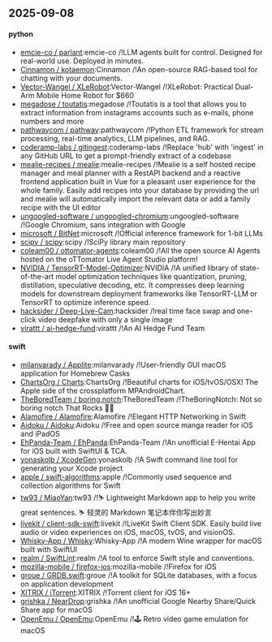 ## 2025-09-08

#### python
* [emcie-co / parlant](https://github.com/emcie-co/parlant):emcie-co /!LLM agents built for control. Designed for real-world use. Deployed in minutes.
* [Cinnamon / kotaemon](https://github.com/Cinnamon/kotaemon):Cinnamon /!An open-source RAG-based tool for chatting with your documents.
* [Vector-Wangel / XLeRobot](https://github.com/Vector-Wangel/XLeRobot):Vector-Wangel /!XLeRobot: Practical Dual-Arm Mobile Home Robot for $660
* [megadose / toutatis](https://github.com/megadose/toutatis):megadose /!Toutatis is a tool that allows you to extract information from instagrams accounts such as e-mails, phone numbers and more
* [pathwaycom / pathway](https://github.com/pathwaycom/pathway):pathwaycom /!Python ETL framework for stream processing, real-time analytics, LLM pipelines, and RAG.
* [coderamp-labs / gitingest](https://github.com/coderamp-labs/gitingest):coderamp-labs /!Replace 'hub' with 'ingest' in any GitHub URL to get a prompt-friendly extract of a codebase
* [mealie-recipes / mealie](https://github.com/mealie-recipes/mealie):mealie-recipes /!Mealie is a self hosted recipe manager and meal planner with a RestAPI backend and a reactive frontend application built in Vue for a pleasant user experience for the whole family. Easily add recipes into your database by providing the url and mealie will automatically import the relevant data or add a family recipe with the UI editor
* [ungoogled-software / ungoogled-chromium](https://github.com/ungoogled-software/ungoogled-chromium):ungoogled-software /!Google Chromium, sans integration with Google
* [microsoft / BitNet](https://github.com/microsoft/BitNet):microsoft /!Official inference framework for 1-bit LLMs
* [scipy / scipy](https://github.com/scipy/scipy):scipy /!SciPy library main repository
* [coleam00 / ottomator-agents](https://github.com/coleam00/ottomator-agents):coleam00 /!All the open source AI Agents hosted on the oTTomator Live Agent Studio platform!
* [NVIDIA / TensorRT-Model-Optimizer](https://github.com/NVIDIA/TensorRT-Model-Optimizer):NVIDIA /!A unified library of state-of-the-art model optimization techniques like quantization, pruning, distillation, speculative decoding, etc. It compresses deep learning models for downstream deployment frameworks like TensorRT-LLM or TensorRT to optimize inference speed.
* [hacksider / Deep-Live-Cam](https://github.com/hacksider/Deep-Live-Cam):hacksider /!real time face swap and one-click video deepfake with only a single image
* [virattt / ai-hedge-fund](https://github.com/virattt/ai-hedge-fund):virattt /!An AI Hedge Fund Team

#### swift
* [milanvarady / Applite](https://github.com/milanvarady/Applite):milanvarady /!User-friendly GUI macOS application for Homebrew Casks
* [ChartsOrg / Charts](https://github.com/ChartsOrg/Charts):ChartsOrg /!Beautiful charts for iOS/tvOS/OSX! The Apple side of the crossplatform MPAndroidChart.
* [TheBoredTeam / boring.notch](https://github.com/TheBoredTeam/boring.notch):TheBoredTeam /!TheBoringNotch: Not so boring notch That Rocks 🎸🎶
* [Alamofire / Alamofire](https://github.com/Alamofire/Alamofire):Alamofire /!Elegant HTTP Networking in Swift
* [Aidoku / Aidoku](https://github.com/Aidoku/Aidoku):Aidoku /!Free and open source manga reader for iOS and iPadOS
* [EhPanda-Team / EhPanda](https://github.com/EhPanda-Team/EhPanda):EhPanda-Team /!An unofficial E-Hentai App for iOS built with SwiftUI & TCA.
* [yonaskolb / XcodeGen](https://github.com/yonaskolb/XcodeGen):yonaskolb /!A Swift command line tool for generating your Xcode project
* [apple / swift-algorithms](https://github.com/apple/swift-algorithms):apple /!Commonly used sequence and collection algorithms for Swift
* [tw93 / MiaoYan](https://github.com/tw93/MiaoYan):tw93 /!⛷ Lightweight Markdown app to help you write great sentences. ⛷ 轻灵的 Markdown 笔记本伴你写出妙言
* [livekit / client-sdk-swift](https://github.com/livekit/client-sdk-swift):livekit /!LiveKit Swift Client SDK. Easily build live audio or video experiences on iOS, macOS, tvOS, and visionOS.
* [Whisky-App / Whisky](https://github.com/Whisky-App/Whisky):Whisky-App /!A modern Wine wrapper for macOS built with SwiftUI
* [realm / SwiftLint](https://github.com/realm/SwiftLint):realm /!A tool to enforce Swift style and conventions.
* [mozilla-mobile / firefox-ios](https://github.com/mozilla-mobile/firefox-ios):mozilla-mobile /!Firefox for iOS
* [groue / GRDB.swift](https://github.com/groue/GRDB.swift):groue /!A toolkit for SQLite databases, with a focus on application development
* [XITRIX / iTorrent](https://github.com/XITRIX/iTorrent):XITRIX /!Torrent client for iOS 16+
* [grishka / NearDrop](https://github.com/grishka/NearDrop):grishka /!An unofficial Google Nearby Share/Quick Share app for macOS
* [OpenEmu / OpenEmu](https://github.com/OpenEmu/OpenEmu):OpenEmu /!🕹 Retro video game emulation for macOS
